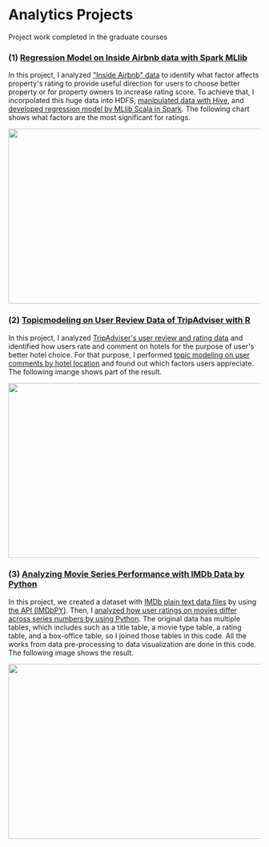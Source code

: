 # Analytics Projects
Project work completed in the graduate courses

<h3>(1) <a href= "https://github.com/tnmasui/Projects/tree/master/InsideAirbnb" >Regression Model on Inside Airbnb data with Spark MLlib</a></h3>

In this project, I analyzed <a href="http://insideairbnb.com/get-the-data.html">"Inside Airbnb" data</a> to identify what factor affects property's rating to provide useful direction for users to choose better property or for property owners to increase rating score. To achieve that, I incorpolated this huge data into HDFS, <a href= "https://github.com/tnmasui/Projects/blob/master/InsideAirbnb/Preprocess_Hive.hql">manipulated data with Hive</a>, and <a href= "https://github.com/tnmasui/Projects/blob/master/InsideAirbnb/Regression_MLlib_Scala.txt">developed regression model by MLlib Scala in Spark</a>. The following chart shows what factors are the most significant for ratings. 

<img src="https://github.com/tnmasui/Projects/blob/master/InsideAirbnb/IMG_Airbnb.jpg" height="350" width="600">

<h3>(2) <a href= "https://github.com/tnmasui/Projects/tree/master/TripAdviser" >Topicmodeling on User Review Data of TripAdviser with R</a></h3>

In this project, I analyzed <a href="http://kavita-ganesan.com/entity-ranking-data">TripAdviser's user review and rating data</a> and identified how users rate and comment on hotels for the purpose of user's better hotel choice. For that purpose, I performed <a href= "https://github.com/tnmasui/Projects/blob/master/TripAdviser/TopicModeling.Rmd">topic modeling on user comments by hotel location</a> and found out which factors users appreciate. The following imange shows part of the result.

<img src="https://github.com/tnmasui/Projects/blob/master/TripAdviser/IMG_TripAdviser.jpg" height="350" width="600">

<h3>(3) <a href= "https://github.com/tnmasui/Projects/tree/master/IMDb" >Analyzing Movie Series Performance with IMDb Data by Python</a></h3>

In this project, we created a dataset with <a href="http://www.imdb.com/interfaces">IMDb plain text data files</a> by using <a href="http://imdbpy.sourceforge.net/"> the API (IMDbPY)</a>. Then, I <a href= "https://github.com/tnmasui/Projects/blob/master/IMDb/Series_Analysis.ipynb">analyzed how user ratings on movies differ across series numbers by using Python</a>. The original data has multiple tables, which includes such as a title table, a movie type table, a rating table, and a box-office table, so I joined those tables in this code. All the works from data pre-processing to data visualization are done in this code. The following image shows the result.

<img src="https://github.com/tnmasui/Projects/blob/master/IMDb/IMG_IMdB.jpg" height="350" width="600">
